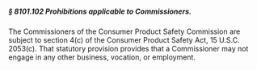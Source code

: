 ##### § 8101.102 Prohibitions applicable to Commissioners. #####

The Commissioners of the Consumer Product Safety Commission are subject to section 4(c) of the Consumer Product Safety Act, 15 U.S.C. 2053(c). That statutory provision provides that a Commissioner may not engage in any other business, vocation, or employment.